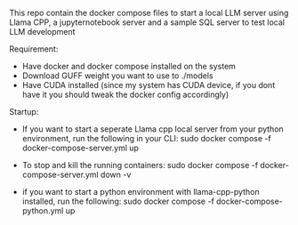 This repo contain the docker compose files to start a local LLM server using Llama CPP, a jupyternotebook server and a sample SQL server to test local LLM development

Requirement:
- Have docker and docker compose installed on the system
- Download GUFF weight you want to use to ./models
- Have CUDA installed (since my system has CUDA device, if you dont have it you should tweak the docker config accordingly)

Startup:
- If you want to start a seperate Llama cpp local server from your python environment, run the following in your CLI:
sudo docker compose -f docker-compose-server.yml up

- To stop and kill the running containers:
sudo docker compose -f docker-compose-server.yml down -v

- if you want to start a python environment with llama-cpp-python installed, run the following:
sudo docker compose -f docker-compose-python.yml up
